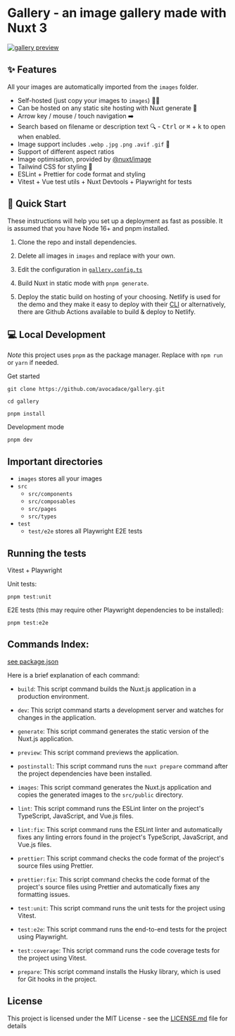 # Gallery - an image gallery made with Nuxt 3

[![gallery preview](https://github.com/avocadace/gallery/assets/47639656/fbcfe88d-8445-4796-9010-f882f52869ab)](https://gallery-nuxt.netlify.app/)

## :sparkles: Features

All your images are automatically imported from the `images` folder.

-   Self-hosted (just copy your images to `images`) 🧑‍💻️
-   Can be hosted on any static site hosting with Nuxt generate 📄
-   Arrow key / mouse / touch navigation ➡️
-   Search based on filename or description text 🔍 - <kbd>Ctrl</kbd> or <kbd>⌘</kbd> + <kbd>k</kbd> to open when enabled.
-   Image support includes `.webp` `.jpg` `.png` `.avif` `.gif` 📸
-   Support of different aspect ratios
-   Image optimisation, provided by [@nuxt/image](https://github.com/nuxt/image)
-   Tailwind CSS for styling 🎨
-   ESLint + Prettier for code format and styling
-   Vitest + Vue test utils + Nuxt Devtools + Playwright for tests

## :rocket: Quick Start

These instructions will help you set up a deployment as fast as possible.
It is assumed that you have Node 16+ and pnpm installed.

1. Clone the repo and install dependencies.

2. Delete all images in `images` and replace with your own.

3. Edit the configuration in [`gallery.config.ts`](/gallery.config.ts)

4. Build Nuxt in static mode with `pnpm generate`.

5. Deploy the static build on hosting of your choosing. 
Netlify is used for the demo and they make it easy to deploy with their [CLI](https://docs.netlify.com/cli/get-started/) or alternatively,
there are Github Actions available to build & deploy to Netlify.

## :computer: Local Development

_Note_ this project uses `pnpm` as the package manager. Replace with `npm run` or `yarn` if needed.

Get started

```
git clone https://github.com/avocadace/gallery.git
```

```
cd gallery
```

```
pnpm install
```

Development mode

```
pnpm dev
```

## Important directories

-   `images` stores all your images
-   `src`
    -   `src/components`
    -   `src/composables`
    -   `src/pages`
    -   `src/types`
-   `test`
    -   `test/e2e` stores all Playwright E2E tests

## Running the tests

Vitest + Playwright

Unit tests:

`pnpm test:unit`

E2E tests (this may require other Playwright dependencies to be installed):

`pnpm test:e2e`

## Commands Index:

[see package.json](package.json)

Here is a brief explanation of each command:

-   `build`: This script command builds the Nuxt.js application in a production environment.

-   `dev`: This script command starts a development server and watches for changes in the application.

-   `generate`: This script command generates the static version of the Nuxt.js application.

-   `preview`: This script command previews the application.

-   `postinstall`: This script command runs the `nuxt prepare` command after the project dependencies have been installed.

-   `images`: This script command generates the Nuxt.js application and copies the generated images to the `src/public` directory.

-   `lint`: This script command runs the ESLint linter on the project's TypeScript, JavaScript, and Vue.js files.

-   `lint:fix`: This script command runs the ESLint linter and automatically fixes any linting errors found in the project's TypeScript, JavaScript, and Vue.js files.

-   `prettier`: This script command checks the code format of the project's source files using Prettier.

-   `prettier:fix`: This script command checks the code format of the project's source files using Prettier and automatically fixes any formatting issues.

-   `test:unit`: This script command runs the unit tests for the project using Vitest.

-   `test:e2e`: This script command runs the end-to-end tests for the project using Playwright.

-   `test:coverage`: This script command runs the code coverage tests for the project using Vitest.

-   `prepare`: This script command installs the Husky library, which is used for Git hooks in the project.

## License

This project is licensed under the MIT License - see the [LICENSE.md](LICENSE.md) file for details
